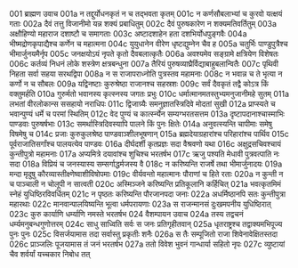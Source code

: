 001	ब्राह्मण उवाच
001a	न तद्दुर्योधनकृतं न च तद्भवता कृतम्
001c	न कर्णसौबलाभ्यां च कुरवो यत्क्षयं गताः
002a	दैवं तत्तु विजानीमो यन्न शक्यं प्रबाधितुम्
002c	दैवं पुरुषकारेण न शक्यमतिवर्तितुम्
003a	अक्षौहिण्यो महाराज दशाष्टौ च समागताः
003c	अष्टादशाहेन हता दशभिर्योधपुङ्गवैः
004a	भीष्मद्रोणकृपाद्यैश्च कर्णेन च महात्मना
004c	युयुधानेन वीरेण धृष्टद्युम्नेन चैव ह
005a	चतुर्भिः पाण्डुपुत्रैश्च भीमार्जुनयमैर्नृप
005c	जनक्षयोऽयं नृपते कृतो दैवबलात्कृतैः
006a	अवश्यमेव सङ्ग्रामे क्षत्रियेण विशेषतः
006c	कर्तव्यं निधनं लोके शस्त्रेण क्षत्रबन्धुना
007a	तैरियं पुरुषव्याघ्रैर्विद्याबाहुबलान्वितैः
007c	पृथिवी निहता सर्वा सहया सरथद्विपा
008a	न स राजापराध्नोति पुत्रस्तव महामनाः
008c	न भवान्न च ते भृत्या न कर्णो न च सौबलः
009a	यद्विनष्टाः कुरुश्रेष्ठा राजानश्च सहस्रशः
009c	सर्वं दैवकृतं तद्वै कोऽत्र किं वक्तुमर्हति
010a	गुरुर्मतो भवानस्य कृत्स्नस्य जगतः प्रभुः
010c	धर्मात्मानमतस्तुभ्यमनुजानीमहे सुतम्
011a	लभतां वीरलोकान्स ससहायो नराधिपः
011c	द्विजाग्र्यैः समनुज्ञातस्त्रिदिवे मोदतां सुखी
012a	प्राप्स्यते च भवान्पुण्यं धर्मे च परमां स्थितिम्
012c	वेद पुण्यं च कार्त्स्न्येन सम्यग्भरतसत्तम
013a	दृष्टापदानाश्चास्माभिः पाण्डवाः पुरुषर्षभाः
013c	समर्थास्त्रिदिवस्यापि पालने किं पुनः क्षितेः
014a	अनुवत्स्यन्ति चापीमाः समेषु विषमेषु च
014c	प्रजाः कुरुकुलश्रेष्ठ पाण्डवाञ्शीलभूषणान्
015a	ब्रह्मदेयाग्रहारांश्च परिहारांश्च पार्थिव
015c	पूर्वराजातिसर्गांश्च पालयत्येव पाण्डवः
016a	दीर्घदर्शी कृतप्रज्ञः सदा वैश्रवणो यथा
016c	अक्षुद्रसचिवश्चायं कुन्तीपुत्रो महामनाः
017a	अप्यमित्रे दयावांश्च शुचिश्च भरतर्षभ
017c	ऋजु पश्यति मेधावी पुत्रवत्पाति नः सदा
018a	विप्रियं च जनस्यास्य सम्सर्गाद्धर्मजस्य वै
018c	न करिष्यन्ति राजर्षे तथा भीमार्जुनादयः
019a	मन्दा मृदुषु कौरव्यास्तीक्ष्णेष्वाशीविषोपमाः
019c	वीर्यवन्तो महात्मानः पौराणां च हिते रताः
020a	न कुन्ती न च पाञ्चाली न चोलूपी न सात्वती
020c	अस्मिञ्जने करिष्यन्ति प्रतिकूलानि कर्हिचित्
021a	भवत्कृतमिमं स्नेहं युधिष्ठिरविवर्धितम्
021c	न पृष्ठतः करिष्यन्ति पौरजानपदा जनाः
022a	अधर्मिष्ठानपि सतः कुन्तीपुत्रा महारथाः
022c	मानवान्पालयिष्यन्ति भूत्वा धर्मपरायणाः
023a	स राजन्मानसं दुःखमपनीय युधिष्ठिरात्
023c	कुरु कार्याणि धर्म्याणि नमस्ते भरतर्षभ
024	वैशम्पायन उवाच
024a	तस्य तद्वचनं धर्म्यमनुबन्धगुणोत्तरम्
024c	साधु साध्विति सर्वः स जनः प्रतिगृहीतवान्
025a	धृतराष्ट्रश्च तद्वाक्यमभिपूज्य पुनः पुनः
025c	विसर्जयामास तदा सर्वास्तु प्रकृतीः शनैः
026a	स तैः सम्पूजितो राजा शिवेनावेक्षितस्तदा
026c	प्राञ्जलिः पूजयामास तं जनं भरतर्षभ
027a	ततो विवेश भुवनं गान्धार्या सहितो नृपः
027c	व्युष्टायां चैव शर्वर्यां यच्चकार निबोध तत्
